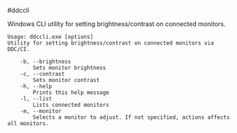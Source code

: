 #ddccli

Windows CLI utility for setting brightness/contrast on connected monitors.

````
Usage: ddccli.exe [options]
Utility for setting brightness/contrast on connected monitors via DDC/CI.

    -b, --brightness
        Sets monitor brightness
    -c, --contrast
        Sets monitor contrast
    -h, --help
        Prints this help message
    -l, --list
        Lists connected monitors
    -m, --monitor
        Selects a monitor to adjust. If not specified, actions affects all monitors.
````
